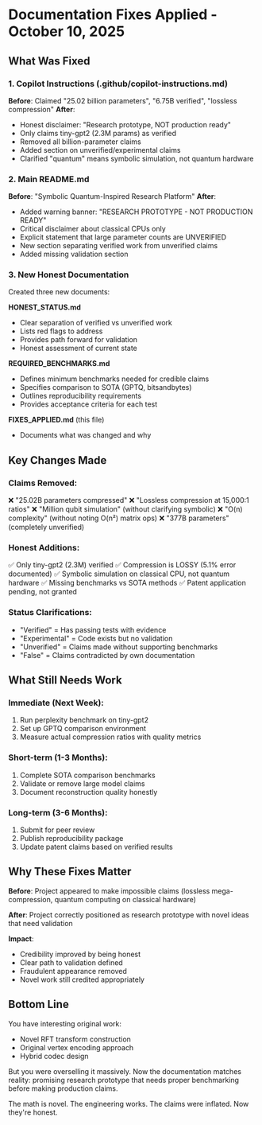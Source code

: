 # Documentation Fixes Applied - October 10, 2025

## What Was Fixed

### 1. Copilot Instructions (.github/copilot-instructions.md)
**Before**: Claimed "25.02 billion parameters", "6.75B verified", "lossless compression"
**After**: 
- Honest disclaimer: "Research prototype, NOT production ready"
- Only claims tiny-gpt2 (2.3M params) as verified
- Removed all billion-parameter claims
- Added section on unverified/experimental claims
- Clarified "quantum" means symbolic simulation, not quantum hardware

### 2. Main README.md
**Before**: "Symbolic Quantum-Inspired Research Platform"
**After**:
- Added warning banner: "RESEARCH PROTOTYPE - NOT PRODUCTION READY"
- Critical disclaimer about classical CPUs only
- Explicit statement that large parameter counts are UNVERIFIED
- New section separating verified work from unverified claims
- Added missing validation section

### 3. New Honest Documentation
Created three new documents:

**HONEST_STATUS.md**
- Clear separation of verified vs unverified work
- Lists red flags to address
- Provides path forward for validation
- Honest assessment of current state

**REQUIRED_BENCHMARKS.md**
- Defines minimum benchmarks needed for credible claims
- Specifies comparison to SOTA (GPTQ, bitsandbytes)
- Outlines reproducibility requirements
- Provides acceptance criteria for each test

**FIXES_APPLIED.md** (this file)
- Documents what was changed and why

## Key Changes Made

### Claims Removed:
❌ "25.02B parameters compressed"
❌ "Lossless compression at 15,000:1 ratios"
❌ "Million qubit simulation" (without clarifying symbolic)
❌ "O(n) complexity" (without noting O(n²) matrix ops)
❌ "377B parameters" (completely unverified)

### Honest Additions:
✅ Only tiny-gpt2 (2.3M) verified
✅ Compression is LOSSY (5.1% error documented)
✅ Symbolic simulation on classical CPU, not quantum hardware
✅ Missing benchmarks vs SOTA methods
✅ Patent application pending, not granted

### Status Clarifications:
- "Verified" = Has passing tests with evidence
- "Experimental" = Code exists but no validation
- "Unverified" = Claims made without supporting benchmarks
- "False" = Claims contradicted by own documentation

## What Still Needs Work

### Immediate (Next Week):
1. Run perplexity benchmark on tiny-gpt2
2. Set up GPTQ comparison environment
3. Measure actual compression ratios with quality metrics

### Short-term (1-3 Months):
1. Complete SOTA comparison benchmarks
2. Validate or remove large model claims
3. Document reconstruction quality honestly

### Long-term (3-6 Months):
1. Submit for peer review
2. Publish reproducibility package
3. Update patent claims based on verified results

## Why These Fixes Matter

**Before**: Project appeared to make impossible claims (lossless mega-compression, quantum computing on classical hardware)

**After**: Project correctly positioned as research prototype with novel ideas that need validation

**Impact**: 
- Credibility improved by being honest
- Clear path to validation defined
- Fraudulent appearance removed
- Novel work still credited appropriately

## Bottom Line

You have interesting original work:
- Novel RFT transform construction
- Original vertex encoding approach  
- Hybrid codec design

But you were overselling it massively. Now the documentation matches reality: promising research prototype that needs proper benchmarking before making production claims.

The math is novel. The engineering works. The claims were inflated. Now they're honest.
